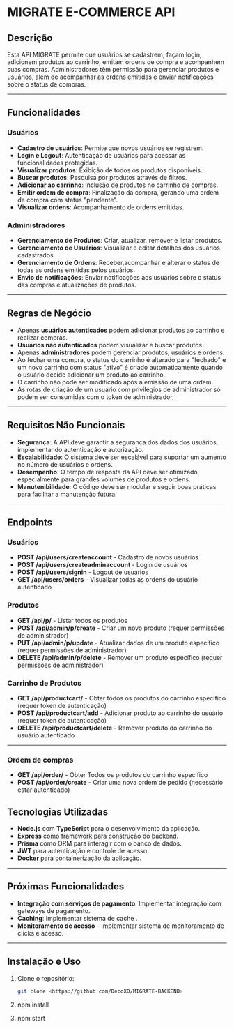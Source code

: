 # MIGRATE E-COMMERCE API

## Descrição

Esta API MIGRATE permite que usuários se cadastrem, façam login, adicionem produtos ao carrinho, emitam ordens de compra e acompanhem suas compras. Administradores têm permissão para gerenciar produtos e usuários, além de acompanhar as ordens emitidas e enviar notificações sobre o status de compras.

---

## Funcionalidades

### Usuários

- **Cadastro de usuários**: Permite que novos usuários se registrem.
- **Login e Logout**: Autenticação de usuários para acessar as funcionalidades protegidas.
- **Visualizar produtos**: Exibição de todos os produtos disponíveis.
- **Buscar produtos**: Pesquisa por produtos através de filtros.
- **Adicionar ao carrinho**: Inclusão de produtos no carrinho de compras.
- **Emitir ordem de compra**: Finalização da compra, gerando uma ordem de compra com status "pendente".
- **Visualizar ordens**: Acompanhamento de ordens emitidas.

### Administradores

- **Gerenciamento de Produtos**: Criar, atualizar, remover e listar produtos.
- **Gerenciamento de Usuários**: Visualizar e editar detalhes dos usuários cadastrados.
- **Gerenciamento de Ordens**: Receber,acompanhar e alterar o status de todas as ordens emitidas pelos usuários.
- **Envio de notificações**: Enviar notificações aos usuários sobre o status das compras e atualizações de produtos.

---

## Regras de Negócio

- Apenas **usuários autenticados** podem adicionar produtos ao carrinho e realizar compras.
- **Usuários não autenticados** podem visualizar e buscar produtos.
- Apenas **administradores** podem gerenciar produtos, usuários e ordens.
- Ao fechar uma compra, o status do carrinho é alterado para "fechado" e um novo carrinho com status "ativo" é criado automaticamente quando o usuário decide adicionar um produto ao carrinho.
- O carrinho não pode ser modificado após a emissão de uma ordem.
- As rotas de criação de um usuário com privilégios de administrador só podem ser consumidas com o token de administrador,
---

## Requisitos Não Funcionais

- **Segurança**: A API deve garantir a segurança dos dados dos usuários, implementando autenticação e autorização.
- **Escalabilidade**: O sistema deve ser escalável para suportar um aumento no número de usuários e ordens.
- **Desempenho**: O tempo de resposta da API deve ser otimizado, especialmente para grandes volumes de produtos e ordens.
- **Manutenibilidade**: O código deve ser modular e seguir boas práticas para facilitar a manutenção futura.

---

## Endpoints

### Usuários

- **POST /api/users/createaccount** - Cadastro de novos usuários
- **POST /api/users/createadminaccount** - Login de usuários
- **POST /api/users/signin** - Logout de usuários
- **GET /api/users/orders** - Visualizar todas as ordens do usuário autenticado

### Produtos
- **GET /api/p/** - Listar todos os produtos 
- **POST /api/admin/p/create** - Criar um novo produto (requer permissões de administrador)
- **PUT /api/admin/p/update** - Atualizar dados de um produto específico (requer permissões de administrador)
- **DELETE /api/admin/p/delete** - Remover um produto específico (requer permissões de administrador)

### Carrinho de Produtos
- **GET /api/productcart/** - Obter todos os produtos do carrinho específico (requer token de autenticação)
- **POST /api/productcart/add** - Adicionar produto ao carrinho do usuário (requer token de autenticação)
- **DELETE /api/productcart/delete** - Remover produto do carrinho do usuário autenticado

---

### Ordem de compras
- **GET /api/order/** - Obter Todos os produtos do carrinho especifico 
- **POST /api/order/create** - Criar uma nova ordem de pedido (necessário estar autenticado)

## Tecnologias Utilizadas

- **Node.js** com **TypeScript** para o desenvolvimento da aplicação.
- **Express** como framework para construção do backend.
- **Prisma** como ORM para interagir com o banco de dados.
- **JWT** para autenticação e controle de acesso.
- **Docker** para containerização da aplicação.


---

## Próximas Funcionalidades

- **Integração com serviços de pagamento**: Implementar integração com gateways de pagamento.
- **Caching**: Implementar sistema de cache .
- **Monitoramento de acesso** - Implementar sistema de monitoramento de clicks e acesso.
---

## Instalação e Uso

1. Clone o repositório:
   ```bash
   git clone <https://github.com/DecoXD/MIGRATE-BACKEND>
2. npm install

3. npm start
